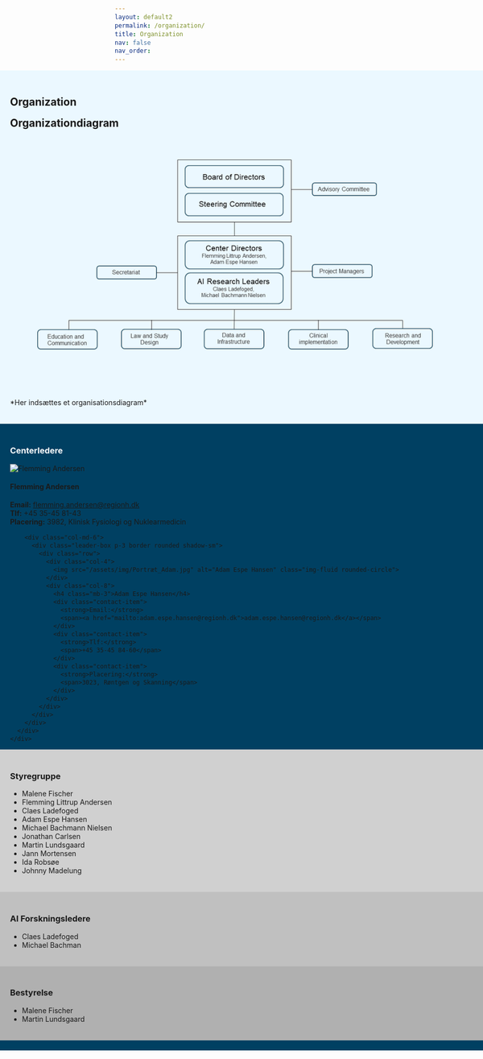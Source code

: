 ```yaml
---
layout: default2
permalink: /organization/
title: Organization
nav: false
nav_order: 
---
```


<style>
  /* Tilføjet styling for at justere størrelsen af .leader-box */
  .leader-box {
    max-width: 400px; /* Juster bredden efter behov */
  }
</style>

<!-- Baggrundsfarve for Organization sektion -->
<div style="background-color: #EBF8FF; width: 100vw; margin-left: calc(50% - 50vw); margin-top: 0; padding-top: 0;">
  <div style="max-width: 1200px; margin: 0 auto; padding: 20px;">
    <h2>Organization</h2>
    <strong style="font-size: 1.5em;">Organizationdiagram</strong>
    <img src="/assets/img/Organisationsdiagram.png" alt="Organizational Diagram">
    <p>*Her indsættes et organisationsdiagram*</p>
  </div>
</div>

<!-- Ny Baggrundsfarve for Centerledere sektion -->
<div style="background-color: #004062; width: 100vw; margin-left: calc(50% - 50vw);">
  <div style="max-width: 1200px; margin: 0 auto; padding: 20px;">
    <h3 style="color: #ffffff;">Centerledere</h3>
    <div class="container mt-5">
      <div class="row">
        <div class="col-md-6">
          <div class="leader-box p-3 border rounded shadow-sm">
            <div class="row">
              <div class="col-4">
                <img src="/assets/img/Portræt_Flemming.jpg" alt="Flemming Andersen" class="img-fluid rounded-circle">
              </div>
              <div class="col-8">
                <h4 class="mb-3">Flemming Andersen</h4>
                <div class="contact-item">
                  <strong>Email:</strong>
                  <span><a href="mailto:flemming.andersen@regionh.dk">flemming.andersen@regionh.dk</a></span>
                </div>
                <div class="contact-item">
                  <strong>Tlf:</strong>
                  <span>+45 35-45 81-43</span>
                </div>
                <div class="contact-item">
                  <strong>Placering:</strong>
                  <span>3982, Klinisk Fysiologi og Nuklearmedicin</span>
                </div>
              </div>
            </div>
          </div>
        </div>

        <div class="col-md-6">
          <div class="leader-box p-3 border rounded shadow-sm">
            <div class="row">
              <div class="col-4">
                <img src="/assets/img/Portræt_Adam.jpg" alt="Adam Espe Hansen" class="img-fluid rounded-circle">
              </div>
              <div class="col-8">
                <h4 class="mb-3">Adam Espe Hansen</h4>
                <div class="contact-item">
                  <strong>Email:</strong>
                  <span><a href="mailto:adam.espe.hansen@regionh.dk">adam.espe.hansen@regionh.dk</a></span>
                </div>
                <div class="contact-item">
                  <strong>Tlf:</strong>
                  <span>+45 35-45 84-60</span>
                </div>
                <div class="contact-item">
                  <strong>Placering:</strong>
                  <span>3023, Røntgen og Skanning</span>
                </div>
              </div>
            </div>
          </div>
        </div>
      </div>
    </div>
  </div>
</div>

<!-- Ny Baggrundsfarve for Styregruppe sektion -->
<div style="background-color: #d0d0d0; width: 100vw; margin-left: calc(50% - 50vw);">
  <div style="max-width: 1200px; margin: 0 auto; padding: 20px;">
    <h3>Styregruppe</h3>
    <ul>
      <li>Malene Fischer</li>
      <li>Flemming Littrup Andersen</li>
      <li>Claes Ladefoged</li>
      <li>Adam Espe Hansen</li>
      <li>Michael Bachmann Nielsen</li>
      <li>Jonathan Carlsen</li>
      <li>Martin Lundsgaard</li>
      <li>Jann Mortensen</li>
      <li>Ida Robsøe</li>
      <li>Johnny Madelung</li>
    </ul>
  </div>
</div>

<!-- Ny Baggrundsfarve for AI Forskningsledere sektion -->
<div style="background-color: #c0c0c0; width: 100vw; margin-left: calc(50% - 50vw);">
  <div style="max-width: 1200px; margin: 0 auto; padding: 20px;">
    <h3>AI Forskningsledere</h3>
    <ul>
      <li>Claes Ladefoged</li>
      <li>Michael Bachman</li>
    </ul>
  </div>
</div>

<!-- Ny Baggrundsfarve for Bestyrelse sektion -->
<div style="background-color: #b0b0b0; width: 100vw; margin-left: calc(50% - 50vw);">
  <div style="max-width: 1200px; margin: 0 auto; padding: 20px;">
    <h3>Bestyrelse</h3>
    <ul>
      <li>Malene Fischer</li>
      <li>Martin Lundsgaard</li>
    </ul>
  </div>
</div>
